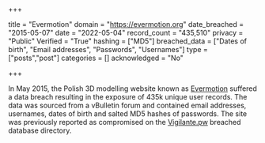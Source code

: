 +++

title = "Evermotion"
domain = "https://evermotion.org"
date_breached = "2015-05-07"
date = "2022-05-04"
record_count = "435,510"
privacy = "Public"
Verified = "True"
hashing = ["MD5"]
breached_data = ["Dates of birth", "Email addresses", "Passwords", "Usernames"]
type = ["posts","post"]
categories = []
acknowledged = "No"


+++


In May 2015, the Polish 3D modelling website known as <a href="https://evermotion.org/" target="_blank" rel="noopener">Evermotion</a> suffered a data breach resulting in the exposure of 435k unique user records. The data was sourced from a vBulletin forum and contained email addresses, usernames, dates of birth and salted MD5 hashes of passwords. The site was previously reported as compromised on the <a href="https://vigilante.pw/" target="_blank" rel="noopener">Vigilante.pw</a> breached database directory.

